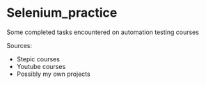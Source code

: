 # Selenium_practice
Some completed tasks encountered on automation testing courses

Sources:
- Stepic courses
- Youtube courses
- Possibly my own projects

